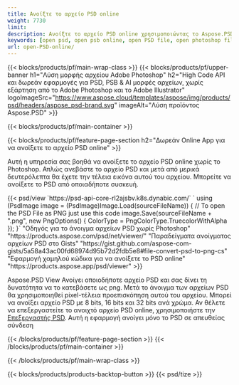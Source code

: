 ```yaml
---
title: Ανοίξτε το αρχείο PSD online
weight: 7730
limit: 
description: Ανοίξτε το αρχείο PSD online χρησιμοποιώντας το Aspose.PSD
keywords: [open psd, open psb online, open PSD file, open photoshop file, preview psd]
url: open-PSD-online/
---
```


{{< blocks/products/pf/main-wrap-class >}}
{{< blocks/products/pf/upper-banner h1="Λύση μορφής αρχείου Adobe Photoshop" h2="High Code API και δωρεάν εφαρμογές για PSD, PSB & AI μορφές αρχείων, χωρίς εξάρτηση από το Adobe Photoshop και το Adobe Illustrator" logoImageSrc="https://www.aspose.cloud/templates/aspose/img/products/psd/headers/aspose_psd-brand.svg" imageAlt="Λύση προϊόντος Aspose.PSD" >}}

{{< blocks/products/pf/main-container >}}

{{< blocks/products/pf/feature-page-section h2="Δωρεάν Online App για να ανοίξετε το αρχείο PSD online" >}}
<p>Αυτή η υπηρεσία σας βοηθά να ανοίξετε το αρχείο PSD online χωρίς το Photoshop. Απλώς ανεβάστε το αρχείο PSD και μετά από μερικά δευτερόλεπτα θα έχετε την τέλεια εικόνα αυτού του αρχείου. Μπορείτε να ανοίξετε το PSD από οποιαδήποτε συσκευή.</p>
{{< psd/view `https://psd-api-core-rl2ajsbv.k8s.dynabic.com/` 
`    using (PsdImage image = (PsdImage)Image.Load(sourceFileName))
    {
	    // To open the PSD File as PNG just use this code
        image.Save(sourceFileName + ".png",  new PngOptions() {  ColorType = PngColorType.TruecolorWithAlpha });
    }` 
"Οδηγός για το άνοιγμα αρχείων PSD χωρίς Photoshop" "https://products.aspose.com/psd/net/viewer/" 
"Παραδείγματα ανοίγματος αρχείων PSD στο Gists" "https://gist.github.com/aspose-com-gists/5a58a43ac00fd68974d95b72d2fdb5e8#file-convert-psd-to-png-cs" 
"Εφαρμογή χαμηλού κώδικα για να ανοίξετε το PSD online" "https://products.aspose.app/psd/viewer" >}}
<p>Aspose.PSD View Ανοίγει οποιοδήποτε αρχείο PSD και σας δίνει τη δυνατότητα να το κατεβάσετε ως png. Μετά το άνοιγμα των αρχείων PSD θα χρησιμοποιηθεί pixel-τέλεια προεπισκόπηση αυτού του αρχείου. Μπορεί να ανοίξει αρχείο PSD με 8 bits, 16 bits και 32 bits ανά χρώμα. Αν θέλετε να επεξεργαστείτε το ανοιχτό αρχείο PSD online, χρησιμοποιήστε την <a href="https://products.aspose.app/psd/editor">Επεξεργαστής PSD</a>. Αυτή η εφαρμογή ανοίγει μόνο το PSD σε απευθείας σύνδεση</p>
{{< /blocks/products/pf/feature-page-section >}}
{{< /blocks/products/pf/main-container >}}


{{< /blocks/products/pf/main-wrap-class >}}

{{< blocks/products/products-backtop-button >}}
{{< psd/tize >}}
